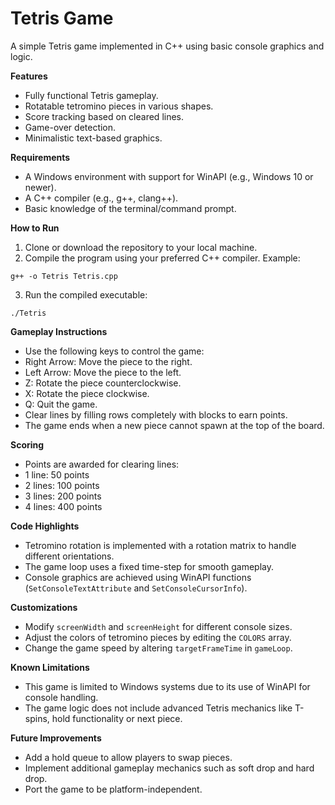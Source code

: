 # Tetris Game

A simple Tetris game implemented in C++ using basic console graphics and logic.

**Features**
- Fully functional Tetris gameplay.
- Rotatable tetromino pieces in various shapes.
- Score tracking based on cleared lines.
- Game-over detection.
- Minimalistic text-based graphics.

**Requirements**
- A Windows environment with support for WinAPI (e.g., Windows 10 or newer).
- A C++ compiler (e.g., g++, clang++).
- Basic knowledge of the terminal/command prompt.

**How to Run**
1. Clone or download the repository to your local machine.
2. Compile the program using your preferred C++ compiler. Example:
```
g++ -o Tetris Tetris.cpp
```
3. Run the compiled executable:
```
./Tetris
```

**Gameplay Instructions**
- Use the following keys to control the game:
- Right Arrow: Move the piece to the right.
- Left Arrow: Move the piece to the left.
- Z: Rotate the piece counterclockwise.
- X: Rotate the piece clockwise.
- Q: Quit the game.
- Clear lines by filling rows completely with blocks to earn points.
- The game ends when a new piece cannot spawn at the top of the board.

**Scoring**
- Points are awarded for clearing lines:
- 1 line: 50 points
- 2 lines: 100 points
- 3 lines: 200 points
- 4 lines: 400 points

**Code Highlights**
- Tetromino rotation is implemented with a rotation matrix to handle different orientations.
- The game loop uses a fixed time-step for smooth gameplay.
- Console graphics are achieved using WinAPI functions (`SetConsoleTextAttribute` and `SetConsoleCursorInfo`).

**Customizations**
- Modify `screenWidth` and `screenHeight` for different console sizes.
- Adjust the colors of tetromino pieces by editing the `COLORS` array.
- Change the game speed by altering `targetFrameTime` in `gameLoop`.

**Known Limitations**
- This game is limited to Windows systems due to its use of WinAPI for console handling.
- The game logic does not include advanced Tetris mechanics like T-spins, hold functionality or next piece.

**Future Improvements**
- Add a hold queue to allow players to swap pieces.
- Implement additional gameplay mechanics such as soft drop and hard drop.
- Port the game to be platform-independent.
